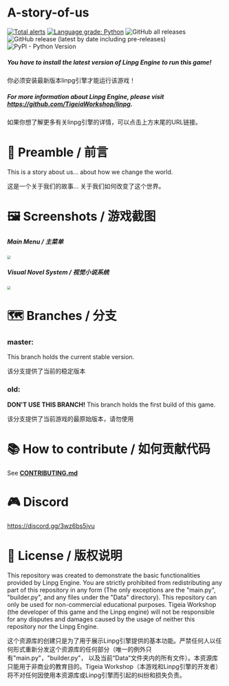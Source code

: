 # A-story-of-us

[![Total alerts](https://img.shields.io/lgtm/alerts/g/TigeiaWorkshop/A-story-of-us.svg?style=for-the-badge&logo=appveyor?logo=lgtm&logoWidth=18)](https://lgtm.com/projects/g/TigeiaWorkshop/A-story-of-us/alerts/) [![Language grade: Python](https://img.shields.io/lgtm/grade/python/g/TigeiaWorkshop/A-story-of-us.svg?style=for-the-badge&logo=appveyor?logo=lgtm&logoWidth=18)](https://lgtm.com/projects/g/TigeiaWorkshop/A-story-of-us/context:python) ![GitHub all releases](https://img.shields.io/github/downloads/TigeiaWorkshop/A-story-of-us/total?style=for-the-badge&logo=appveyor) ![GitHub release (latest by date including pre-releases)](https://img.shields.io/github/v/release/TigeiaWorkshop/A-story-of-us?include_prereleases&style=for-the-badge) ![PyPI - Python Version](https://img.shields.io/pypi/pyversions/linpg?style=for-the-badge&logo=appveyor)

##### You have to install the latest version of Linpg Engine to run this game!

你必须安装最新版本linpg引擎才能运行该游戏！

##### For more information about Linpg Engine, please visit https://github.com/TigeiaWorkshop/linpg.

如果你想了解更多有关linpg引擎的详情，可以点击上方末尾的URL链接。



# :speech_balloon: Preamble / 前言

This is a story about us... about how we change the world.

这是一个关于我们的故事... 关于我们如何改变了这个世界。



# :framed_picture: Screenshots / 游戏截图

##### Main Menu / 主菜单

<img src="Assets\image\screenshot\main_menu.png" style="zoom:50%;" />

##### Visual Novel System / 视觉小说系统

<img src="Assets\image\screenshot\dialog.png" style="zoom:50%;" />



# :world_map: Branches / 分支​

### master:

This branch holds the current stable version. 

该分支提供了当前的稳定版本

### old:

**DON'T USE THIS BRANCH!** This branch holds the first build of this game. 

该分支提供了当前游戏的最原始版本，请勿使用



# :books: How to contribute / 如何贡献代码

See **[CONTRIBUTING.md](https://github.com/TigeiaWorkshop/A-story-of-us/blob/master/CONTRIBUTING.md)**



# :video_game: ​Discord

https://discord.gg/3wz6bs5jvu



# :memo: License / 版权说明

This repository was created to demonstrate the basic functionalities provided by Linpg Engine. You are strictly prohibited from redistributing any part of this repository in any form (The only exceptions are the "main.py", "builder.py", and any files under the "Data" directory). This repository can only be used for non-commercial educational purposes. Tigeia Workshop (the developer of this game and the Linpg engine) will not be responsible for any disputes and damages caused by the usage of neither this repository nor the Linpg Engine.

这个资源库的创建只是为了用于展示Linpg引擎提供的基本功能。严禁任何人以任何形式重新分发这个资源库的任何部分（唯一的例外只有"main.py"，"builder.py"， 以及当前“Data“文件夹内的所有文件）。本资源库只能用于非商业的教育目的。Tigeia Workshop（本游戏和Linpg引擎的开发者）将不对任何因使用本资源库或Linpg引擎而引起的纠纷和损失负责。